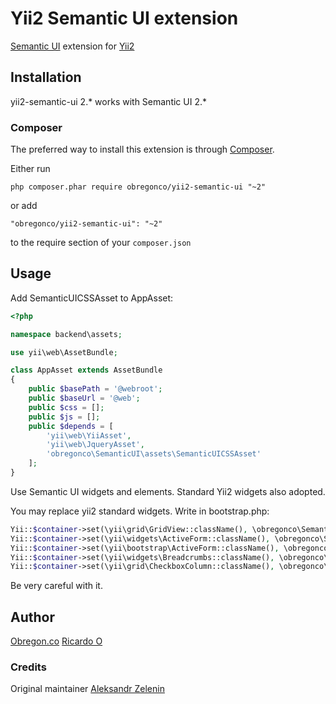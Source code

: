 # Yii2 Semantic UI extension

[Semantic UI](http://semantic-ui.com) extension for [Yii2](http://www.yiiframework.com)

## Installation

yii2-semantic-ui 2.* works with Semantic UI 2.*

### Composer

The preferred way to install this extension is through [Composer](http://getcomposer.org/).

Either run

```
php composer.phar require obregonco/yii2-semantic-ui "~2"
```

or add

```
"obregonco/yii2-semantic-ui": "~2"
```

to the require section of your ```composer.json```

## Usage

Add SemanticUICSSAsset to AppAsset:

```php
<?php

namespace backend\assets;

use yii\web\AssetBundle;

class AppAsset extends AssetBundle
{
    public $basePath = '@webroot';
    public $baseUrl = '@web';
    public $css = [];
    public $js = [];
    public $depends = [
        'yii\web\YiiAsset',
        'yii\web\JqueryAsset',
        'obregonco\SemanticUI\assets\SemanticUICSSAsset'
    ];
}
```

Use Semantic UI widgets and elements. Standard Yii2 widgets also adopted.

You may replace yii2 standard widgets. Write in bootstrap.php:

```php
Yii::$container->set(\yii\grid\GridView::className(), \obregonco\SemanticUI\widgets\GridView::class);
Yii::$container->set(\yii\widgets\ActiveForm::className(), \obregonco\SemanticUI\widgets\ActiveForm::class);
Yii::$container->set(\yii\bootstrap\ActiveForm::className(), \obregonco\SemanticUI\widgets\ActiveForm::class);
Yii::$container->set(\yii\widgets\Breadcrumbs::className(), \obregonco\SemanticUI\collections\Breadcrumb::class);
Yii::$container->set(\yii\grid\CheckboxColumn::className(), \obregonco\SemanticUI\widgets\CheckboxColumn::class);
```

Be very careful with it.

## Author
[Obregon.co](https://github.com/obregonco/)
[Ricardo O](https://github.com/robregonm/)

### Credits

Original maintainer [Aleksandr Zelenin](https://github.com/zelenin/)

